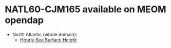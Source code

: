 # NATL60-CJM165 available on MEOM opendap


  - North Atlantic (whole domain):
    - [Hourly Sea Surface Height](../items/NATL60-CJM165-SSH-1h.md) 

